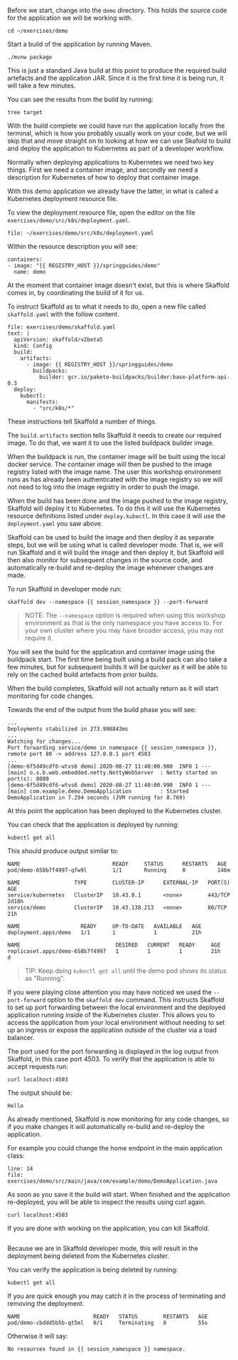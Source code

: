 Before we start, change into the `demo` directory. This holds the source code for the application we will be working with.

```execute
cd ~/exercises/demo
```

Start a build of the application by running Maven.

```execute
./mvnw package
```

This is just a standard Java build at this point to produce the required build artefacts and the application JAR. Since it is the first time it is being run, it will take a few minutes.

You can see the results from the build by running:

```execute
tree target
```

With the build complete we could have run the application locally from the terminal, which is how you probably usually work on your code, but we will skip that and move straight on to looking at how we can use Skafold to build and deploy the application to Kubernetes as part of a developer workflow.

Normally when deploying applications to Kubernetes we need two key things. First we need a container image, and secondly we need a description for Kubernetes of how to deploy that container image.

With this demo application we already have the latter, in what is called a Kubernetes deployment resource file.

To view the deployment resource file, open the editor on the file `exercises/demo/src/k8s/deployment.yaml`.

```editor:open-file
file: ~/exercises/demo/src/k8s/deployment.yaml
```

Within the resource description you will see:

```
containers:
- image: "{{ REGISTRY_HOST }}/springguides/demo"
  name: demo
```

At the moment that container image doesn't exist, but this is where Skaffold comes in, by coordinating the build of it for us.

To instruct Skaffold as to what it needs to do, open a new file called `skaffold.yaml` with the follow content.

```editor:append-lines-to-file
file: exercises/demo/skaffold.yaml
text: |
  apiVersion: skaffold/v2beta5
  kind: Config
  build:
    artifacts:
      - image: {{ REGISTRY_HOST }}/springguides/demo
        buildpacks:
          builder: gcr.io/paketo-buildpacks/builder:base-platform-api-0.3
  deploy:
    kubectl:
      manifests:
        - "src/k8s/*"
```

These instructions tell Skaffold a number of things.

The `build.artifacts` section tells Skaffold it needs to create our required image. To do that, we want it to use the listed buildpack builder image.

When the buildpack is run, the container image will be built using the local docker service. The container image will then be pushed to the image registry listed with the image name. The user this workshop environment runs as has already been authenticated with the image registry so we will not need to log into the image registry in order to push the image.

When the build has been done and the image pushed to the image registry, Skaffold will deploy it to Kubernetes. To do this it will use the Kubernetes resource definitions listed under `deploy.kubectl`. In this case it will use the `deployment.yaml` you saw above.

Skaffold can be used to build the image and then deploy it as separate steps, but we will be using what is called developer mode. That is, we will run Skaffold and it will build the image and then deploy it, but Skaffold will then also monitor for subsequent changes in the source code, and automatically re-build and re-deploy the image whenever changes are made.

To run Skaffold in developer mode run:

```execute
skaffold dev --namespace {{ session_namespace }} --port-forward
```

> NOTE: The `--namespace` option is required when using this workshop environment as that is the only namespace you have access to. For your own cluster where you may have broader access, you may not require it.

You will see the build for the application and container image using the buildpack start. The first time being built using a build pack can also take a few minutes, but for subsequent builds it will be quicker as it will be able to rely on the cached build artefacts from prior builds.

When the build completes, Skaffold will not actually return as it will start monitoring for code changes.

Towards the end of the output from the build phase you will see:

```
...
Deployments stabilized in 273.998843ms
...
Watching for changes...
Port forwarding service/demo in namespace {{ session_namespace }}, remote port 80 -> address 127.0.0.1 port 4503
...
[demo-6f5d49cdf6-wtvs6 demo] 2020-08-27 11:40:00.980  INFO 1 --- [main] o.s.b.web.embedded.netty.NettyWebServer  : Netty started on port(s): 8080
[demo-6f5d49cdf6-wtvs6 demo] 2020-08-27 11:40:00.990  INFO 1 --- [main] com.example.demo.DemoApplication         : Started DemoApplication in 7.294 seconds (JVM running for 8.769)
```

At this point the application has been deployed to the Kubernetes cluster.

You can check that the application is deployed by running:

```execute-2
kubectl get all
```

This should produce output similar to:

```
NAME                             READY     STATUS      RESTARTS   AGE
pod/demo-658b7f4997-qfw9l        1/1       Running     0          146m

NAME                 TYPE        CLUSTER-IP      EXTERNAL-IP   PORT(S)    AGE
service/kubernetes   ClusterIP   10.43.0.1       <none>        443/TCP    2d18h
service/demo         ClusterIP   10.43.138.213   <none>        80/TCP   21h

NAME                   READY     UP-TO-DATE   AVAILABLE   AGE
deployment.apps/demo   1/1       1            1           21h

NAME                              DESIRED   CURRENT   READY     AGE
replicaset.apps/demo-658b7f4997   1         1         1         21h
d
```

> TIP: Keep doing `kubectl get all` until the demo pod shows its status as "Running".

If you were playing close attention you may have noticed we used the `--port-forward` option to the `skaffold dev` command. This instructs Skaffold to set up port forwarding between the local environment and the deployed application running inside of the Kubernetes cluster. This allows you to access the application from your local environment without needing to set up an ingress or expose the application outside of the cluster via a load balancer.

The port used for the port forwarding is displayed in the log output from Skaffold, in this case port 4503. To verify that the application is able to accept requests run:

```execute-2
curl localhost:4503
```

The output should be:

```
Hello
```

As already mentioned, Skaffold is now monitoring for any code changes, so if you make changes it will automatically re-build and re-deploy the application.

For example you could change the home endpoint in the main application class:

```editor:open-file
line: 14
file: exercises/demo/src/main/java/com/example/demo/DemoApplication.java
```

As soon as you save it the build will start. When finished and the application re-deployed, you will be able to inspect the results using curl again.

```execute
curl localhost:4503
```

If you are done with working on the application, you can kill Skaffold.

```terminal:interrupt
```

Because we are in Skaffold developer mode, this will result in the deployment being deleted from the Kubernetes cluster.

You can verify the application is being deleted by running:

```execute
kubectl get all
```

If you are quick enough you may catch it in the process of terminating and removing the deployment.

```
NAME                       READY   STATUS        RESTARTS   AGE
pod/demo-cbddd5b5b-qt5ml   0/1     Terminating   0          55s
```

Otherwise it will say:

```
No resources found in {{ session_namespace }} namespace.
```
